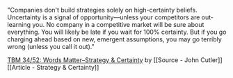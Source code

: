 "Companies don't build strategies solely on high-certainty beliefs. Uncertainty is a signal of opportunity—unless your competitors are out-learning you. No company in a competitive market will be sure about everything. You will likely be late if you wait for 100% certainty. But if you go charging ahead based on new, emergent assumptions, you may go terribly wrong (unless you call it out)."

[TBM 34/52: Words Matter–Strategy & Certainty](https://cutlefish.substack.com/p/tbm-3452-words-matterstrategy-and) by [[Source - John Cutler]]
[[Article - Strategy & Certainty]]